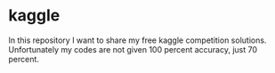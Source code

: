 # kaggle
In this repository I want to share my free kaggle competition solutions. Unfortunately my codes are not given 100 percent accuracy, just 70 percent. 
